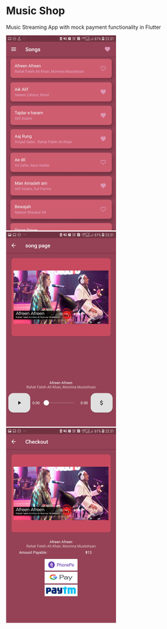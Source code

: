 # Music Shop

Music Streaming App with mock payment functionality in Flutter
<div class="row">

<img src="https://github.com/shantanuk98/music_player/blob/master/assets/screenshots/songList.jpg" alt="drawing" height="531" width="300"/>
<img src="https://github.com/shantanuk98/music_player/blob/master/assets/screenshots/audioPlayer.jpg" alt="drawing" height="531" width="300"/>

<img src="https://github.com/shantanuk98/music_player/blob/master/assets/screenshots/checkoutPage.jpg" alt="drawing" height="531" width="300"/>

</div>
